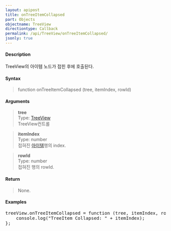 ```yaml
---
layout: apipost
title: onTreeItemCollapsed
part: Objects
objectname: TreeView
directiontype: Callback
permalink: /api/TreeView/onTreeItemCollapsed/
jsonly: true
---
```



#### Description

 TreeView의 아이템 노드가 접힌 후에 호출된다.

#### Syntax

> function onTreeItemCollapsed (tree, itemIndex, rowId)

#### Arguments

> **tree**  
> Type: [TreeView](/api/TreeView/)  
> TreeView컨트롤  

> **itemIndex**  
> Type: number  
> 접혀진 [아이템](/api/features/Grid%20Item/)행의 index. 

> **rowId**  
> Type: number  
> 접혀진 행의 rowId.  

#### Return

> None.

#### Examples 

<pre class="prettyprint">
treeView.onTreeItemCollapsed = function (tree, itemIndex, rowId) {
    console.log("TreeItem Collapsed: " + itemIndex);	
};
</pre>

